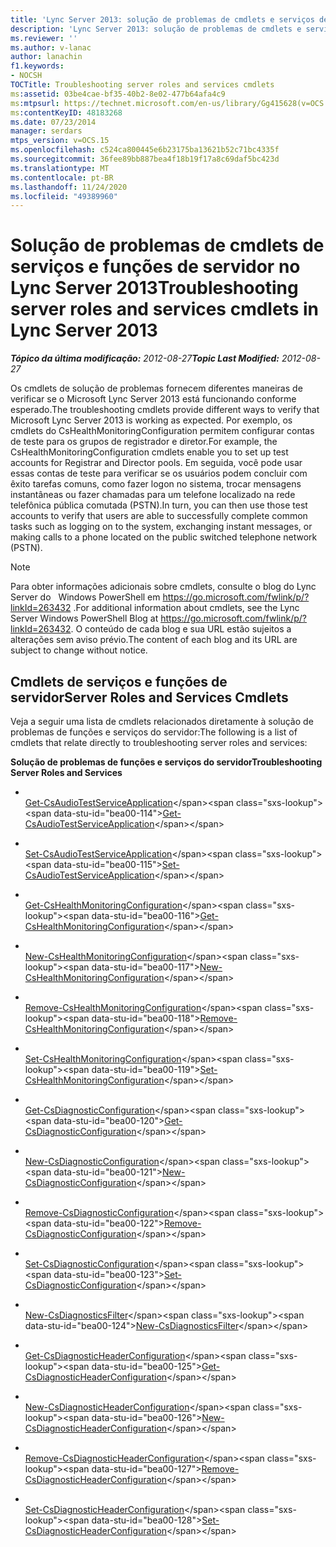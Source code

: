 ```yaml
---
title: 'Lync Server 2013: solução de problemas de cmdlets e serviços de funções de servidor'
description: 'Lync Server 2013: solução de problemas de cmdlets e serviços de funções de servidor.'
ms.reviewer: ''
ms.author: v-lanac
author: lanachin
f1.keywords:
- NOCSH
TOCTitle: Troubleshooting server roles and services cmdlets
ms:assetid: 03be4cae-bf35-40b2-8e02-477b64afa4c9
ms:mtpsurl: https://technet.microsoft.com/en-us/library/Gg415628(v=OCS.15)
ms:contentKeyID: 48183268
ms.date: 07/23/2014
manager: serdars
mtps_version: v=OCS.15
ms.openlocfilehash: c524ca800445e6b23175ba13621b52c71bc4335f
ms.sourcegitcommit: 36fee89bb887bea4f18b19f17a8c69daf5bc423d
ms.translationtype: MT
ms.contentlocale: pt-BR
ms.lasthandoff: 11/24/2020
ms.locfileid: "49389960"
---
```

# <a name="troubleshooting-server-roles-and-services-cmdlets-in-lync-server-2013"></a><span data-ttu-id="bea00-103">Solução de problemas de cmdlets de serviços e funções de servidor no Lync Server 2013</span><span class="sxs-lookup"><span data-stu-id="bea00-103">Troubleshooting server roles and services cmdlets in Lync Server 2013</span></span>

<div data-xmlns="http://www.w3.org/1999/xhtml">

<div class="topic" data-xmlns="http://www.w3.org/1999/xhtml" data-msxsl="urn:schemas-microsoft-com:xslt" data-cs="https://msdn.microsoft.com/">

<div data-asp="https://msdn2.microsoft.com/asp">



</div>

<div id="mainSection">

<div id="mainBody"><span data-ttu-id="bea00-104">

<span> </span></span><span class="sxs-lookup"><span data-stu-id="bea00-104">

<span> </span></span></span>

<span data-ttu-id="bea00-105">_**Tópico da última modificação:** 2012-08-27_</span><span class="sxs-lookup"><span data-stu-id="bea00-105">_**Topic Last Modified:** 2012-08-27_</span></span>

<span data-ttu-id="bea00-106">Os cmdlets de solução de problemas fornecem diferentes maneiras de verificar se o Microsoft Lync Server 2013 está funcionando conforme esperado.</span><span class="sxs-lookup"><span data-stu-id="bea00-106">The troubleshooting cmdlets provide different ways to verify that Microsoft Lync Server 2013 is working as expected.</span></span> <span data-ttu-id="bea00-107">Por exemplo, os cmdlets do CsHealthMonitoringConfiguration permitem configurar contas de teste para os grupos de registrador e diretor.</span><span class="sxs-lookup"><span data-stu-id="bea00-107">For example, the CsHealthMonitoringConfiguration cmdlets enable you to set up test accounts for Registrar and Director pools.</span></span> <span data-ttu-id="bea00-108">Em seguida, você pode usar essas contas de teste para verificar se os usuários podem concluir com êxito tarefas comuns, como fazer logon no sistema, trocar mensagens instantâneas ou fazer chamadas para um telefone localizado na rede telefônica pública comutada (PSTN).</span><span class="sxs-lookup"><span data-stu-id="bea00-108">In turn, you can then use those test accounts to verify that users are able to successfully complete common tasks such as logging on to the system, exchanging instant messages, or making calls to a phone located on the public switched telephone network (PSTN).</span></span>

<div>


> [!NOTE]
> <span data-ttu-id="bea00-109">Para obter informações adicionais sobre cmdlets, consulte o blog do Lync Server do &nbsp; Windows PowerShell em <A href="https://go.microsoft.com/fwlink/p/?linkid=263432">https://go.microsoft.com/fwlink/p/?linkId=263432</A> .</span><span class="sxs-lookup"><span data-stu-id="bea00-109">For additional information about cmdlets, see the Lync Server&nbsp;Windows PowerShell Blog at <A href="https://go.microsoft.com/fwlink/p/?linkid=263432">https://go.microsoft.com/fwlink/p/?linkId=263432</A>.</span></span> <span data-ttu-id="bea00-110">O conteúdo de cada blog e sua URL estão sujeitos a alterações sem aviso prévio.</span><span class="sxs-lookup"><span data-stu-id="bea00-110">The content of each blog and its URL are subject to change without notice.</span></span>



</div>

<div>

## <a name="server-roles-and-services-cmdlets"></a><span data-ttu-id="bea00-111">Cmdlets de serviços e funções de servidor</span><span class="sxs-lookup"><span data-stu-id="bea00-111">Server Roles and Services Cmdlets</span></span>

<span data-ttu-id="bea00-112">Veja a seguir uma lista de cmdlets relacionados diretamente à solução de problemas de funções e serviços do servidor:</span><span class="sxs-lookup"><span data-stu-id="bea00-112">The following is a list of cmdlets that relate directly to troubleshooting server roles and services:</span></span>

<span data-ttu-id="bea00-113">**Solução de problemas de funções e serviços do servidor**</span><span class="sxs-lookup"><span data-stu-id="bea00-113">**Troubleshooting Server Roles and Services**</span></span>

  - <span></span>  
    <span data-ttu-id="bea00-114">[Get-CsAudioTestServiceApplication](https://technet.microsoft.com/library/Gg412984(v=OCS.15))</span><span class="sxs-lookup"><span data-stu-id="bea00-114">[Get-CsAudioTestServiceApplication](https://technet.microsoft.com/library/Gg412984(v=OCS.15))</span></span>

  - <span></span>  
    <span data-ttu-id="bea00-115">[Set-CsAudioTestServiceApplication](https://technet.microsoft.com/library/Gg398907(v=OCS.15))</span><span class="sxs-lookup"><span data-stu-id="bea00-115">[Set-CsAudioTestServiceApplication](https://technet.microsoft.com/library/Gg398907(v=OCS.15))</span></span>

<!-- end list -->

  - <span></span>  
    <span data-ttu-id="bea00-116">[Get-CsHealthMonitoringConfiguration](https://technet.microsoft.com/library/Gg398667(v=OCS.15))</span><span class="sxs-lookup"><span data-stu-id="bea00-116">[Get-CsHealthMonitoringConfiguration](https://technet.microsoft.com/library/Gg398667(v=OCS.15))</span></span>

  - <span></span>  
    <span data-ttu-id="bea00-117">[New-CsHealthMonitoringConfiguration](https://technet.microsoft.com/library/Gg398718(v=OCS.15))</span><span class="sxs-lookup"><span data-stu-id="bea00-117">[New-CsHealthMonitoringConfiguration](https://technet.microsoft.com/library/Gg398718(v=OCS.15))</span></span>

  - <span></span>  
    <span data-ttu-id="bea00-118">[Remove-CsHealthMonitoringConfiguration](https://technet.microsoft.com/library/Gg425794(v=OCS.15))</span><span class="sxs-lookup"><span data-stu-id="bea00-118">[Remove-CsHealthMonitoringConfiguration](https://technet.microsoft.com/library/Gg425794(v=OCS.15))</span></span>

  - <span></span>  
    <span data-ttu-id="bea00-119">[Set-CsHealthMonitoringConfiguration](https://technet.microsoft.com/library/Gg425847(v=OCS.15))</span><span class="sxs-lookup"><span data-stu-id="bea00-119">[Set-CsHealthMonitoringConfiguration](https://technet.microsoft.com/library/Gg425847(v=OCS.15))</span></span>

<!-- end list -->

  - <span></span>  
    <span data-ttu-id="bea00-120">[Get-CsDiagnosticConfiguration](https://technet.microsoft.com/library/Gg413034(v=OCS.15))</span><span class="sxs-lookup"><span data-stu-id="bea00-120">[Get-CsDiagnosticConfiguration](https://technet.microsoft.com/library/Gg413034(v=OCS.15))</span></span>

  - <span></span>  
    <span data-ttu-id="bea00-121">[New-CsDiagnosticConfiguration](https://technet.microsoft.com/library/Gg398733(v=OCS.15))</span><span class="sxs-lookup"><span data-stu-id="bea00-121">[New-CsDiagnosticConfiguration](https://technet.microsoft.com/library/Gg398733(v=OCS.15))</span></span>

  - <span></span>  
    <span data-ttu-id="bea00-122">[Remove-CsDiagnosticConfiguration](https://technet.microsoft.com/library/Gg412853(v=OCS.15))</span><span class="sxs-lookup"><span data-stu-id="bea00-122">[Remove-CsDiagnosticConfiguration](https://technet.microsoft.com/library/Gg412853(v=OCS.15))</span></span>

  - <span></span>  
    <span data-ttu-id="bea00-123">[Set-CsDiagnosticConfiguration](https://technet.microsoft.com/library/Gg425734(v=OCS.15))</span><span class="sxs-lookup"><span data-stu-id="bea00-123">[Set-CsDiagnosticConfiguration](https://technet.microsoft.com/library/Gg425734(v=OCS.15))</span></span>

<!-- end list -->

  - <span></span>  
    <span data-ttu-id="bea00-124">[New-CsDiagnosticsFilter](https://technet.microsoft.com/library/Gg413009(v=OCS.15))</span><span class="sxs-lookup"><span data-stu-id="bea00-124">[New-CsDiagnosticsFilter](https://technet.microsoft.com/library/Gg413009(v=OCS.15))</span></span>

<!-- end list -->

  - <span></span>  
    <span data-ttu-id="bea00-125">[Get-CsDiagnosticHeaderConfiguration](https://technet.microsoft.com/library/Gg412774(v=OCS.15))</span><span class="sxs-lookup"><span data-stu-id="bea00-125">[Get-CsDiagnosticHeaderConfiguration](https://technet.microsoft.com/library/Gg412774(v=OCS.15))</span></span>

  - <span></span>  
    <span data-ttu-id="bea00-126">[New-CsDiagnosticHeaderConfiguration](https://technet.microsoft.com/library/Gg398350(v=OCS.15))</span><span class="sxs-lookup"><span data-stu-id="bea00-126">[New-CsDiagnosticHeaderConfiguration](https://technet.microsoft.com/library/Gg398350(v=OCS.15))</span></span>

  - <span></span>  
    <span data-ttu-id="bea00-127">[Remove-CsDiagnosticHeaderConfiguration](https://technet.microsoft.com/library/Gg398941(v=OCS.15))</span><span class="sxs-lookup"><span data-stu-id="bea00-127">[Remove-CsDiagnosticHeaderConfiguration](https://technet.microsoft.com/library/Gg398941(v=OCS.15))</span></span>

  - <span></span>  
    <span data-ttu-id="bea00-128">[Set-CsDiagnosticHeaderConfiguration](https://technet.microsoft.com/library/Gg399045(v=OCS.15))</span><span class="sxs-lookup"><span data-stu-id="bea00-128">[Set-CsDiagnosticHeaderConfiguration](https://technet.microsoft.com/library/Gg399045(v=OCS.15))</span></span>

<span data-ttu-id="bea00-129"></div>

</div>

<span> </span>

</div>

</div>

</span><span class="sxs-lookup"><span data-stu-id="bea00-129"></div>

</div>

<span> </span>

</div>

</div>

</span></span></div>

